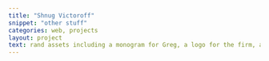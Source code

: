 ```yaml
---
title: "Shnug Victoroff"
snippet: "other stuff"
categories: web, projects
layout: project
text: rand assets including a monogram for Greg, a logo for the firm, and business cards based on each. For the mark concept, I chose to marry the sectional symbol (indicative of Greg's practice and encyclopedic legal knowledge of copyright) with Century Schoolbook's l
---
```

